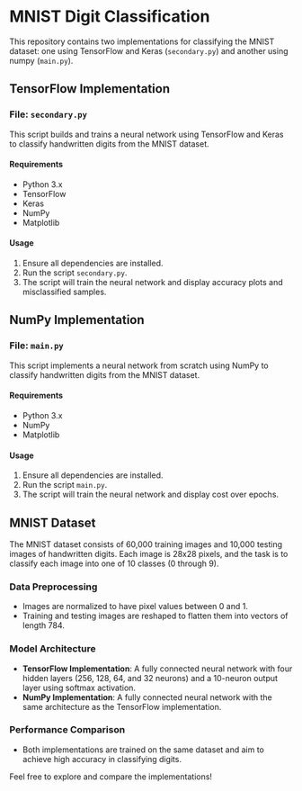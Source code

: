 # MNIST Digit Classification

This repository contains two implementations for classifying the MNIST dataset: one using TensorFlow and Keras (`secondary.py`) and another using numpy (`main.py`).

## TensorFlow Implementation

### File: `secondary.py`

This script builds and trains a neural network using TensorFlow and Keras to classify handwritten digits from the MNIST dataset.

#### Requirements
- Python 3.x
- TensorFlow
- Keras
- NumPy
- Matplotlib

#### Usage
1. Ensure all dependencies are installed.
2. Run the script `secondary.py`.
3. The script will train the neural network and display accuracy plots and misclassified samples.

## NumPy Implementation

### File: `main.py`

This script implements a neural network from scratch using NumPy to classify handwritten digits from the MNIST dataset.

#### Requirements
- Python 3.x
- NumPy
- Matplotlib

#### Usage
1. Ensure all dependencies are installed.
2. Run the script `main.py`.
3. The script will train the neural network and display cost over epochs.

## MNIST Dataset

The MNIST dataset consists of 60,000 training images and 10,000 testing images of handwritten digits. Each image is 28x28 pixels, and the task is to classify each image into one of 10 classes (0 through 9).

### Data Preprocessing
- Images are normalized to have pixel values between 0 and 1.
- Training and testing images are reshaped to flatten them into vectors of length 784.

### Model Architecture
- **TensorFlow Implementation**: A fully connected neural network with four hidden layers (256, 128, 64, and 32 neurons) and a 10-neuron output layer using softmax activation.
- **NumPy Implementation**: A fully connected neural network with the same architecture as the TensorFlow implementation.

### Performance Comparison
- Both implementations are trained on the same dataset and aim to achieve high accuracy in classifying digits.

Feel free to explore and compare the implementations!


